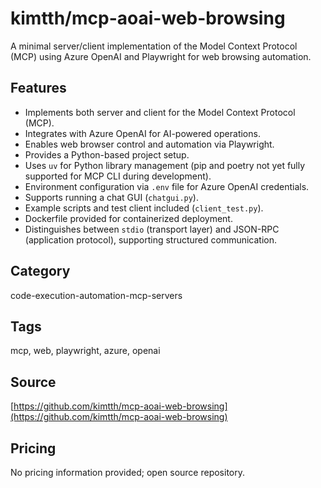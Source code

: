 # kimtth/mcp-aoai-web-browsing

A minimal server/client implementation of the Model Context Protocol (MCP) using Azure OpenAI and Playwright for web browsing automation.

## Features
- Implements both server and client for the Model Context Protocol (MCP).
- Integrates with Azure OpenAI for AI-powered operations.
- Enables web browser control and automation via Playwright.
- Provides a Python-based project setup.
- Uses `uv` for Python library management (pip and poetry not yet fully supported for MCP CLI during development).
- Environment configuration via `.env` file for Azure OpenAI credentials.
- Supports running a chat GUI (`chatgui.py`).
- Example scripts and test client included (`client_test.py`).
- Dockerfile provided for containerized deployment.
- Distinguishes between `stdio` (transport layer) and JSON-RPC (application protocol), supporting structured communication.

## Category
code-execution-automation-mcp-servers

## Tags
mcp, web, playwright, azure, openai

## Source
[https://github.com/kimtth/mcp-aoai-web-browsing](https://github.com/kimtth/mcp-aoai-web-browsing)

## Pricing
No pricing information provided; open source repository.